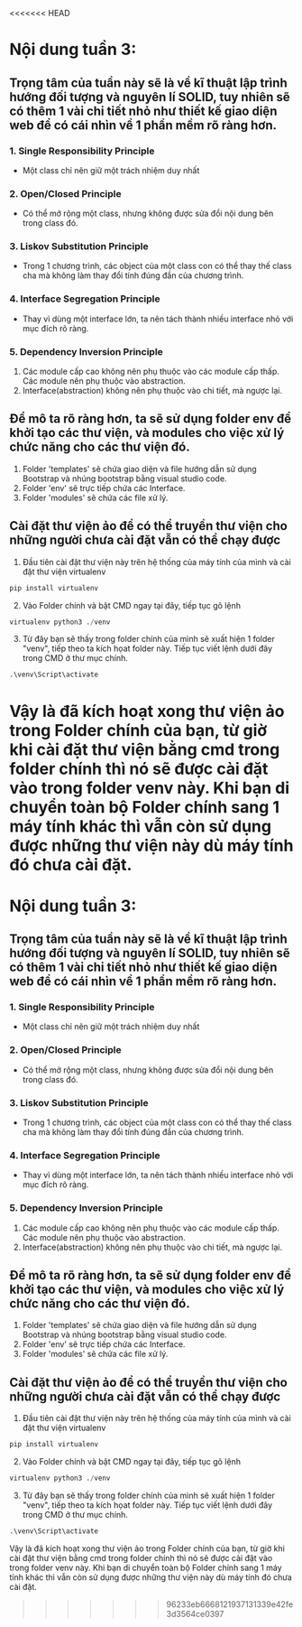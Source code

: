 <<<<<<< HEAD
# Nội dung tuần 3: 
##  Trọng tâm của tuần này sẽ là về kĩ thuật lập trình hướng đối tượng và nguyên lí SOLID, tuy nhiên sẽ có thêm 1 vài chi tiết nhỏ như thiết kế giao diện web để có cái nhìn về 1 phần mềm rõ ràng hơn.
### 1. Single Responsibility Principle
- Một class chỉ nên giữ một trách nhiệm duy nhất
### 2. Open/Closed Principle
- Có thể mở rộng một class, nhưng không được sửa đổi nội dung bên trong class đó.
### 3. Liskov Substitution Principle
- Trong 1 chương trình, các object của một class con có thể thay thế class cha mà không làm thay đổi tính đúng đắn của chương trình.
### 4. Interface Segregation Principle
- Thay vì dùng một interface lớn, ta nên tách thành nhiều interface nhỏ với mục đích rõ ràng.
### 5. Dependency Inversion Principle
1. Các module cấp cao không nên phụ thuộc vào các module cấp thấp. Các module nên phụ thuộc vào abstraction.
2. Interface(abstraction) không nên phụ thuộc vào chi tiết, mà ngược lại.
## Để mô ta rõ ràng hơn, ta sẽ sử dụng folder env để khởi tạo các thư viện, và modules cho việc xử lý chức năng cho các thư viện đó.
1. Folder 'templates' sẽ chứa giao diện và file hướng dẫn sử dụng Bootstrap và nhúng bootstrap bằng visual studio code.
2. Folder 'env' sẽ trực tiếp chứa các Interface.
3. Folder 'modules' sẽ chứa các file xử lý.
## Cài đặt thư viện ảo để có thể truyền thư viện cho những người chưa cài đặt vẫn có thể chạy được
1. Đầu tiên cài đặt thư viện này trên hệ thống của máy tính của mình và cài đặt thư viện virtualenv
```python
pip install virtualenv
```
2. Vào Folder chính và bật CMD ngay tại đây, tiếp tục gõ lệnh
```python
virtualenv python3 ./venv
```
3. Từ đây bạn sẽ thấy trong folder chính của mình sẽ xuất hiện 1 folder "venv", tiếp theo ta kích họat folder này. Tiếp tục viết lệnh dưới đây trong CMD ở thư mục chính.
```python
.\venv\Script\activate
```
Vậy là đã kích hoạt xong thư viện ảo trong Folder chính của bạn, từ giờ khi cài đặt thư viện bằng cmd trong folder chính thì nó sẽ được cài đặt vào trong folder venv này. Khi bạn di chuyển toàn bộ Folder chính sang 1 máy tính khác thì vẫn còn sử dụng được những thư viện này dù máy tính đó chưa cài đặt.
=======
# Nội dung tuần 3: 
##  Trọng tâm của tuần này sẽ là về kĩ thuật lập trình hướng đối tượng và nguyên lí SOLID, tuy nhiên sẽ có thêm 1 vài chi tiết nhỏ như thiết kế giao diện web để có cái nhìn về 1 phần mềm rõ ràng hơn.
### 1. Single Responsibility Principle
- Một class chỉ nên giữ một trách nhiệm duy nhất
### 2. Open/Closed Principle
- Có thể mở rộng một class, nhưng không được sửa đổi nội dung bên trong class đó.
### 3. Liskov Substitution Principle
- Trong 1 chương trình, các object của một class con có thể thay thế class cha mà không làm thay đổi tính đúng đắn của chương trình.
### 4. Interface Segregation Principle
- Thay vì dùng một interface lớn, ta nên tách thành nhiều interface nhỏ với mục đích rõ ràng.
### 5. Dependency Inversion Principle
1. Các module cấp cao không nên phụ thuộc vào các module cấp thấp. Các module nên phụ thuộc vào abstraction.
2. Interface(abstraction) không nên phụ thuộc vào chi tiết, mà ngược lại.
## Để mô ta rõ ràng hơn, ta sẽ sử dụng folder env để khởi tạo các thư viện, và modules cho việc xử lý chức năng cho các thư viện đó.
1. Folder 'templates' sẽ chứa giao diện và file hướng dẫn sử dụng Bootstrap và nhúng bootstrap bằng visual studio code.
2. Folder 'env' sẽ trực tiếp chứa các Interface.
3. Folder 'modules' sẽ chứa các file xử lý.
## Cài đặt thư viện ảo để có thể truyền thư viện cho những người chưa cài đặt vẫn có thể chạy được
1. Đầu tiên cài đặt thư viện này trên hệ thống của máy tính của mình và cài đặt thư viện virtualenv
```python
pip install virtualenv
```
2. Vào Folder chính và bật CMD ngay tại đây, tiếp tục gõ lệnh
```python
virtualenv python3 ./venv
```
3. Từ đây bạn sẽ thấy trong folder chính của mình sẽ xuất hiện 1 folder "venv", tiếp theo ta kích họat folder này. Tiếp tục viết lệnh dưới đây trong CMD ở thư mục chính.
```python
.\venv\Script\activate
```
Vậy là đã kích hoạt xong thư viện ảo trong Folder chính của bạn, từ giờ khi cài đặt thư viện bằng cmd trong folder chính thì nó sẽ được cài đặt vào trong folder venv này. Khi bạn di chuyển toàn bộ Folder chính sang 1 máy tính khác thì vẫn còn sử dụng được những thư viện này dù máy tính đó chưa cài đặt.
>>>>>>> 96233eb6668121937131339e42fe3d3564ce0397
